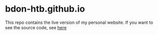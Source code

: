 # bdon-htb.github.io

This repo contains the live version of my personal website. If you
want to see the source code, see [here](https://github.com/bdon-htb/personal-website)